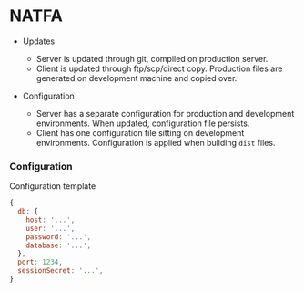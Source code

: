 # NATFA

* Updates
  * Server is updated through git, compiled on production server.
  * Client is updated through ftp/scp/direct copy. Production files are generated on development machine and copied over.

* Configuration
  * Server has a separate configuration for production and development environments. When updated, configuration file persists.
  * Client has one configuration file sitting on development environments. Configuration is applied when building `dist` files.

### Configuration

Configuration template

```javascript
{
  db: {
    host: '...',
    user: '...',
    password: '...',
    database: '...',
  },
  port: 1234,
  sessionSecret: '...',
}
```
